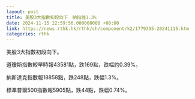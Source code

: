 ```yaml
---
layout: post
title: 美股3大指數初段向下　納指挫1.3%
date: 2024-11-15 22:59:56.000000000 +08:00
link: https://news.rthk.hk/rthk/ch/component/k2/1779395-20241115.htm
categories: rthk
---
```


美股3大指數初段向下。

道瓊斯指數較早時報43581點，跌169點，跌幅約0.39%。

納斯達克指數報18858點，跌248點，跌幅1.3%。

標準普爾500指數報5905點，跌44點，跌幅0.74%。
